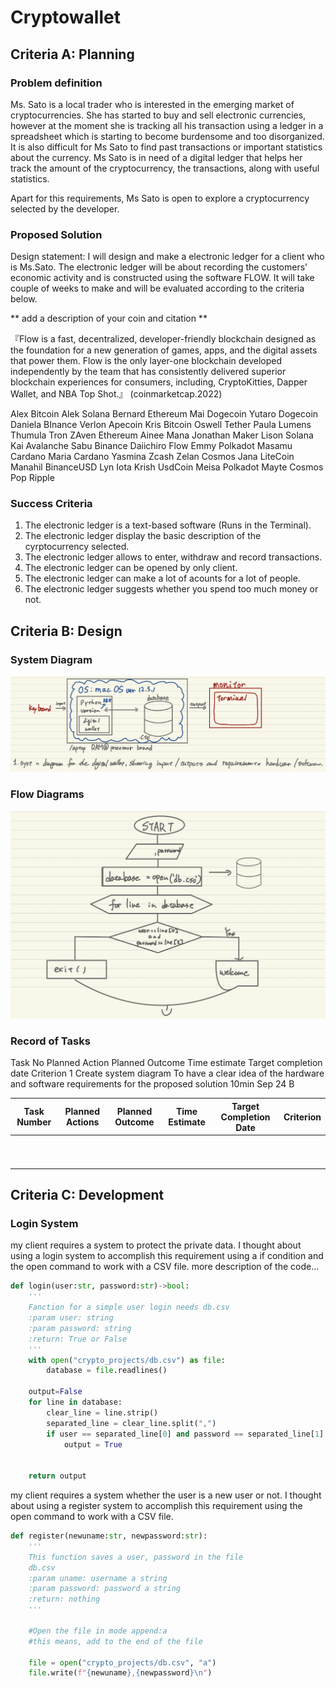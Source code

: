 # Cryptowallet

## Criteria A: Planning
### Problem definition
Ms. Sato is a local trader who is interested in the emerging market of cryptocurrencies. She has started to buy and sell electronic currencies, however at the moment she is tracking all his transaction using a ledger in a spreadsheet which is starting to become burdensome and too disorganized. It is also difficult for Ms Sato to find past transactions or important statistics about the currency. Ms Sato is in need of a digital ledger that helps her track the amount of the cryptocurrency, the transactions, along with useful statistics.

Apart for this requirements, Ms Sato is open to explore a cryptocurrency selected by the developer.

### Proposed Solution
Design statement: I will design and make a electronic ledger for a client who is Ms.Sato. The electronic ledger will be about recording the customers' economic activity and is constructed using the software FLOW. It will take couple of weeks to make and will be evaluated according to the criteria below.

** add a description of your coin and citation **

『Flow is a fast, decentralized, developer-friendly blockchain designed as the foundation for a new generation of games, apps, and the digital assets that power them. Flow is the only layer-one blockchain developed independently by the team that has consistently delivered superior blockchain experiences for consumers, including, CryptoKitties, Dapper Wallet, and NBA Top Shot.』 (coinmarketcap.2022)



 Alex	Bitcoin 
 Alek	Solana 
 Bernard	Ethereum 
 Mai	Dogecoin 
 Yutaro	Dogecoin 
 Daniela	BInance 
 Verlon	Apecoin 
 Kris	Bitcoin 
 Oswell	Tether 
 Paula	Lumens 
 Thumula	Tron 
 ZAven	Ethereum 
 Ainee	Mana 
 Jonathan	Maker 
 Lison	Solana 
 Kai	Avalanche 
 Sabu	Binance 
 Daiichiro	Flow 
 Emmy	Polkadot 
 Masamu	Cardano 
 Maria	Cardano 
 Yasmina	Zcash 
 Zelan	Cosmos 
 Jana	LiteCoin 
 Manahil 
 BinanceUSD 
 Lyn	Iota 
 Krish	UsdCoin 
 Meisa	Polkadot 
 Mayte	Cosmos 
 Pop	Ripple 


### Success Criteria
1. The electronic ledger is a text-based software (Runs in the Terminal). 
2. The electronic ledger display the basic description of the cyrptocurrency selected. 
3. The electronic ledger allows to enter, withdraw and record transactions. 
4. The electronic ledger can be opened by only client. 
5. The electronic ledger can make a lot of acounts for a lot of people.
6. The electronic ledger suggests whether you spend too much money or not. 

## Criteria B: Design
### System Diagram
![](sd.png)
### Flow Diagrams
![](fd.png)
### Record of Tasks
Task No	Planned Action	Planned Outcome	Time estimate	Target completion date	Criterion
1	Create system diagram	To have a clear idea of the hardware and software requirements for the proposed solution	10min	Sep 24	B



| Task Number | Planned Actions | Planned Outcome | Time Estimate | Target Completion Date | Criterion |
|-------------|-----------------|-----------------|---------------|------------------------|-----------|
|             |                 |                 |               |                        |           |
|             |                 |                 |               |                        |           |
|             |                 |                 |               |                        |           |
|             |                 |                 |               |                        |           |
|             |                 |                 |               |                        |           |
|             |                 |                 |               |                        |           |
|             |                 |                 |               |                        |           |
|             |                 |                 |               |                        |           |
|             |                 |                 |               |                        |           |
|             |                 |                 |               |                        |           |

## Criteria C: Development
### Login System
my client requires a system to protect the private data. I thought about using a login system to accomplish this requirement using a if condition and the open command to work with a CSV file. more description of the code...

```.py
def login(user:str, password:str)->bool:
    '''
    Fanction for a simple user login needs db.csv
    :param user: string
    :param password: string
    :return: True or False
    '''
    with open("crypto_projects/db.csv") as file:
        database = file.readlines()

    output=False
    for line in database:
        clear_line = line.strip()
        separated_line = clear_line.split(",")
        if user == separated_line[0] and password == separated_line[1]:
            output = True


    return output

```

my client requires a system whether the user is a new user or not.  I thought about using a register system to accomplish this requirement using the open command to work with a CSV file.

```.py
def register(newuname:str, newpassword:str):
    '''
    This function saves a user, password in the file
    db.csv
    :param uname: username a string
    :param password: password a string
    :return: nothing
    '''

    #Open the file in mode append:a
    #this means, add to the end of the file

    file = open("crypto_projects/db.csv", "a")
    file.write(f"{newuname},{newpassword}\n")
```
